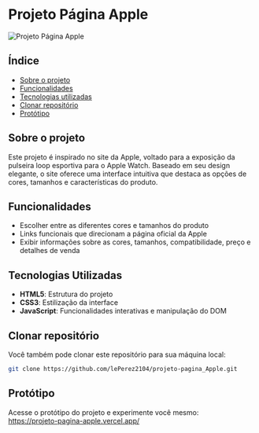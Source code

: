 # Projeto Página Apple

![Projeto Página Apple](./imagens/outros-recursos/Projeto-Página-Apple.png)


## Índice
- [Sobre o projeto](#sobre-o-projeto)
- [Funcionalidades](#funcionalidades)
- [Tecnologias utilizadas](#tecnologias-utilizadas)
- [Clonar repositório](#clonar-repositório)
- [Protótipo](#protótipo)

## Sobre o projeto
Este projeto é inspirado no site da Apple, voltado para a exposição da pulseira loop esportiva para o Apple Watch. Baseado em seu design elegante, o site oferece uma interface intuitiva que destaca as opções de cores, tamanhos e características do produto.

## Funcionalidades
- Escolher entre as diferentes cores e tamanhos do produto
- Links funcionais que direcionam a página oficial da Apple
- Exibir informações sobre as cores, tamanhos, compatibilidade, preço e detalhes de venda

## Tecnologias Utilizadas
- **HTML5**: Estrutura do projeto
- **CSS3**: Estilização da interface
- **JavaScript**: Funcionalidades interativas e manipulação do DOM

## Clonar repositório
Você também pode clonar este repositório para sua máquina local:
   ```bash
   git clone https://github.com/lePerez2104/projeto-pagina_Apple.git
   ```

## Protótipo
Acesse o protótipo do projeto e experimente você mesmo:
<br>
https://projeto-pagina-apple.vercel.app/
